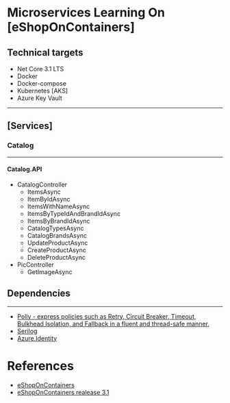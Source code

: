 # Microservices Learning On [eShopOnContainers]

## Technical targets

- Net Core 3.1 LTS
- Docker 
- Docker-compose
- Kubernetes [AKS]
- Azure Key Vault
---
## [Services]

### **Catalog**
---
#### Catalog.API
* CatalogController
    - ItemsAsync
    - ItemByIdAsync
    - ItemsWithNameAsync
    - ItemsByTypeIdAndBrandIdAsync
    - ItemsByBrandIdAsync
    - CatalogTypesAsync
    - CatalogBrandsAsync
    - UpdateProductAsync
    - CreateProductAsync
    - DeleteProductAsync
* PicController
    - GetImageAsync 

## Dependencies
---

- [Polly - express policies such as Retry, Circuit Breaker, Timeout, Bulkhead Isolation, and Fallback in a fluent and thread-safe manner.](https://github.com/App-vNext/Polly)
- [Serilog](https://github.com/serilog/serilog)
- [Azure.Identity](https://docs.microsoft.com/en-us/dotnet/api/overview/azure/identity-readme)

# References

- [eShopOnContainers](https://github.com/dotnet-architecture/eShopOnContainers)
- [eShopOnContainers realease 3.1](https://github.com/dotnet-architecture/eShopOnContainers/releases)
